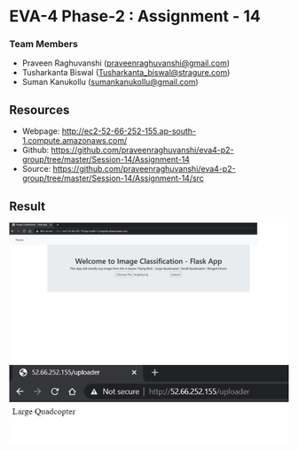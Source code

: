 # EVA-4 Phase-2 : Assignment - 14

### Team Members

- Praveen Raghuvanshi (praveenraghuvanshi@gmail.com)
- Tusharkanta Biswal (Tusharkanta_biswal@stragure.com)
- Suman Kanukollu (sumankanukollu@gmail.com)

## Resources

- Webpage: http://ec2-52-66-252-155.ap-south-1.compute.amazonaws.com/
- Github: https://github.com/praveenraghuvanshi/eva4-p2-group/tree/master/Session-14/Assignment-14
- Source: https://github.com/praveenraghuvanshi/eva4-p2-group/tree/master/Session-14/Assignment-14/src

## Result

<img src="assets\image-classification-homepage.png" alt="image-20201212141548933" style="zoom:80%;" />

<img src="assets\image-classification-result.png" alt="image-20201212141734743" style="zoom:80%;" />